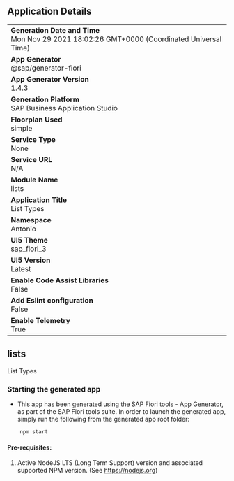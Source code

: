 ## Application Details
|               |
| ------------- |
|**Generation Date and Time**<br>Mon Nov 29 2021 18:02:26 GMT+0000 (Coordinated Universal Time)|
|**App Generator**<br>@sap/generator-fiori|
|**App Generator Version**<br>1.4.3|
|**Generation Platform**<br>SAP Business Application Studio|
|**Floorplan Used**<br>simple|
|**Service Type**<br>None|
|**Service URL**<br>N/A
|**Module Name**<br>lists|
|**Application Title**<br>List Types|
|**Namespace**<br>Antonio|
|**UI5 Theme**<br>sap_fiori_3|
|**UI5 Version**<br>Latest|
|**Enable Code Assist Libraries**<br>False|
|**Add Eslint configuration**<br>False|
|**Enable Telemetry**<br>True|

## lists

List Types

### Starting the generated app

-   This app has been generated using the SAP Fiori tools - App Generator, as part of the SAP Fiori tools suite.  In order to launch the generated app, simply run the following from the generated app root folder:

```
    npm start
```

#### Pre-requisites:

1. Active NodeJS LTS (Long Term Support) version and associated supported NPM version.  (See https://nodejs.org)


